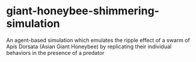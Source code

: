 # giant-honeybee-shimmering-simulation
An agent-based simulation which emulates the ripple effect of a swarm of Apis Dorsata (Asian Giant Honeybee) by replicating their individual behaviors in the presence of a predator
